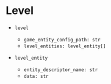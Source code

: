 # Level

- `level`
  - `game_entity_config_path: str`
  - `level_entities: level_entity[]`

- `level_entity`
  - `entity_descriptor_name: str`
  - `data: str`

